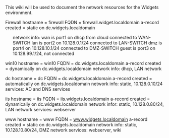 This wiki will be used to document the network resources for the Widgets environment.

Firewall 
hostname = firewall 
FQDN = firewall.widget.localdomain a-record created = static on dc.widgets.localdomain 
<ul style="list-style-type:none;"> network info: wan is port1 on dhcp from cloud  connected to WAN-SWITCH lan is port2 on 10.128.0.1/24  connected to LAN-SWITCH dmz is port4 on 10.128.10.1/24  connected to DMZ-SWITCH guest is port3 on 10.128.99.1/24,  not connected </ul> 

win10 hostname = win10 FQDN = dc.widgets.localdomain a-record created = dynamically on dc.widgets.localdomain network info: dhcp, LAN network

dc hostname = dc FQDN = dc.widgets.localdomain a-record created = automatically on dc.widgets.localdomain network info: static, 10.128.0.10/24 services: AD and DNS services

iis hostname = iis FQDN = iis.widgets.localdomain a-record created = dynamically on dc.widgets.localdomain network infor: static, 10.128.0.80/24, LAN network services: webserver

www hostname = www FQDN = www.widgets.localdomain a-record created = static on dc.widgets.localdomain network info: static, 10.128.10.80/24, DMZ network services: webserver, wiki
